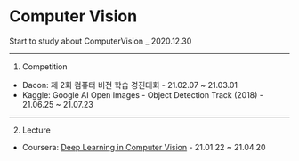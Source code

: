 # Computer Vision
Start to study about ComputerVision _ 2020.12.30

- - -

1. Competition

- Dacon: 제 2회 컴퓨터 비전 학습 경진대회 - 21.02.07 ~ 21.03.01
- Kaggle: Google AI Open Images - Object Detection Track (2018) - 21.06.25 ~ 21.07.23
- - - 

2. Lecture

- Coursera: [Deep Learning in Computer Vision](https://github.com/decision-J/ComputerVision/tree/main/%5BCoursera%5DDeep%20Learning%20in%20Computer%20Vision) - 21.01.22 ~ 21.04.20

